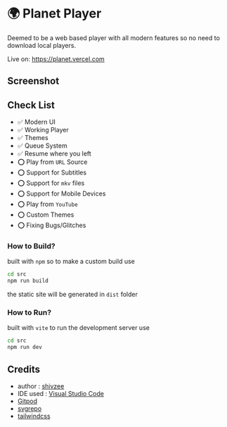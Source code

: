 # 🌍 Planet Player
Deemed to be a web based player with all modern features so no need to download local players.

Live on: https://planet.vercel.com

## Screenshot


## Check List
- ✅ Modern UI
- ✅ Working Player
- ✅ Themes
- ✅ Queue System
- ✅ Resume where you left
- ⭕ Play from `URL` Source
- ⭕ Support for Subtitles
- ⭕ Support for `mkv` files
- ⭕ Support for Mobile Devices
- ⭕ Play from `YouTube`
- ⭕ Custom Themes
- ⭕ Fixing Bugs/Glitches 

### How to Build?
built with `npm` so to make a custom build use
```bash
cd src
npm run build
```
the static site will be generated in `dist` folder

### How to Run?
built with `vite` to run the development server use
```bash
cd src
npm run dev
```

## Credits
- author : [shivzee]("https://github.com/shivam1608")
- IDE used : [Visual Studio Code]("https://code.visualstudio.com/")
- [Gitpod]("https://gitpod.io")
- [svgrepo]("https://www.svgrepo.com/")
- [tailwindcss](https://tailwindcss.com/)
